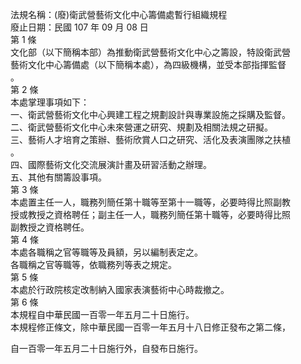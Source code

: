 法規名稱：(廢)衛武營藝術文化中心籌備處暫行組織規程  
廢止日期：民國 107 年 09 月 08 日  
第 1 條  
文化部（以下簡稱本部）為推動衛武營藝術文化中心之籌設，特設衛武營  
藝術文化中心籌備處（以下簡稱本處），為四級機構，並受本部指揮監督  
。  
第 2 條  
本處掌理事項如下：  
一、衛武營藝術文化中心興建工程之規劃設計與專業設施之採購及監督。  
二、衛武營藝術文化中心未來營運之研究、規劃及相關法規之研擬。  
三、藝術人才培育之策辦、藝術欣賞人口之研究、活化及表演團隊之扶植  
。  
四、國際藝術文化交流展演計畫及研習活動之辦理。  
五、其他有關籌設事項。  
第 3 條  
本處置主任一人，職務列簡任第十職等至第十一職等，必要時得比照副教  
授或教授之資格聘任；副主任一人，職務列簡任第十職等，必要時得比照  
副教授之資格聘任。  
第 4 條  
本處各職稱之官等職等及員額，另以編制表定之。  
各職稱之官等職等，依職務列等表之規定。  
第 5 條  
本處於行政院核定改制納入國家表演藝術中心時裁撤之。  
第 6 條  
本規程自中華民國一百零一年五月二十日施行。  
本規程修正條文，除中華民國一百零一年五月十八日修正發布之第二條，  


自一百零一年五月二十日施行外，自發布日施行。  



